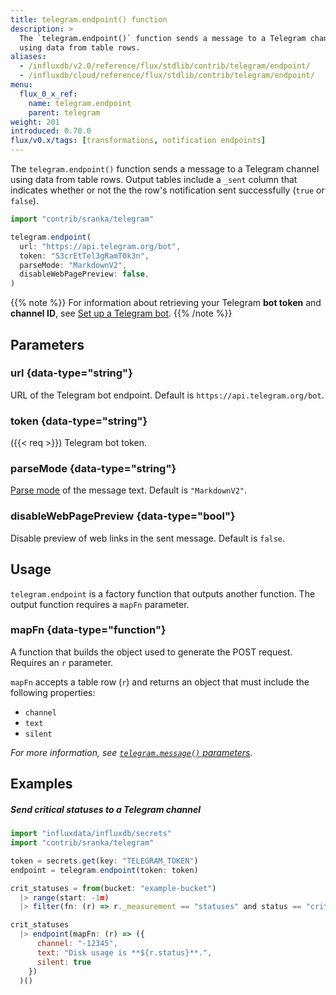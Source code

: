 ```yaml
---
title: telegram.endpoint() function
description: >
  The `telegram.endpoint()` function sends a message to a Telegram channel
  using data from table rows.
aliases:
  - /influxdb/v2.0/reference/flux/stdlib/contrib/telegram/endpoint/
  - /influxdb/cloud/reference/flux/stdlib/contrib/telegram/endpoint/
menu:
  flux_0_x_ref:
    name: telegram.endpoint
    parent: telegram
weight: 201
introduced: 0.70.0
flux/v0.x/tags: [transformations, notification endpoints]
---
```


The `telegram.endpoint()` function sends a message to a Telegram channel
using data from table rows.
Output tables include a `_sent` column that indicates whether or not the
the row's notification sent successfully (`true` or `false`).

```js
import "contrib/sranka/telegram"

telegram.endpoint(
  url: "https://api.telegram.org/bot",
  token: "S3crEtTel3gRamT0k3n",
  parseMode: "MarkdownV2",
  disableWebPagePreview: false,
)
```

{{% note %}}
For information about retrieving your Telegram **bot token** and **channel ID**,
see [Set up a Telegram bot](/v2.0/reference/flux/stdlib/contrib/telegram/#set-up-a-telegram-bot).
{{% /note %}}

## Parameters

### url {data-type="string"}
URL of the Telegram bot endpoint.
Default is `https://api.telegram.org/bot`.

### token {data-type="string"}
({{< req >}})
Telegram bot token.

### parseMode {data-type="string"}
[Parse mode](https://core.telegram.org/bots/api#formatting-options) of the message text.
Default is `"MarkdownV2"`.

### disableWebPagePreview {data-type="bool"}
Disable preview of web links in the sent message.
Default is `false`.

## Usage
`telegram.endpoint` is a factory function that outputs another function.
The output function requires a `mapFn` parameter.

### mapFn {data-type="function"}
A function that builds the object used to generate the POST request.
Requires an `r` parameter.

`mapFn` accepts a table row (`r`) and returns an object that must include the
following properties:

- `channel`
- `text`
- `silent`

_For more information, see [`telegram.message()` parameters](/v2.0/reference/flux/stdlib/contrib/telegram/message/#parameters)._

## Examples

##### Send critical statuses to a Telegram channel
```js
import "influxdata/influxdb/secrets"
import "contrib/sranka/telegram"

token = secrets.get(key: "TELEGRAM_TOKEN")
endpoint = telegram.endpoint(token: token)

crit_statuses = from(bucket: "example-bucket")
  |> range(start: -1m)
  |> filter(fn: (r) => r._measurement == "statuses" and status == "crit")

crit_statuses
  |> endpoint(mapFn: (r) => ({
      channel: "-12345",
      text: "Disk usage is **${r.status}**.",
      silent: true
    })
  )()
```
